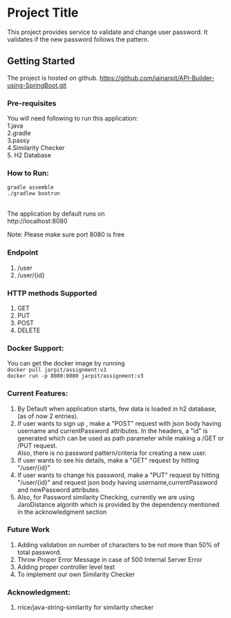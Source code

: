 # Project Title
This project provides service to validate and change user password. It validates if the new password follows the pattern.

## Getting Started
The project is hosted on github.
https://github.com/jainarpit/API-Builder-using-SpringBoot.git

### Pre-requisites
You will need following to run this application: 
<br>1.java
<br>2.gradle
<br>3.passy
<br>4.Similarity Checker
<br>5. H2 Database

### How to Run:
```gradle assemble``` <br>
```./gradlew bootrun```

<br> The application by default runs on <br>
http://localhost:8080

Note: Please make sure port 8080 is free

### Endpoint
1. /user
2. /user/{id}

### HTTP methods Supported
1. GET
2. PUT
3. POST
4. DELETE

### Docker Support:
You can get the docker image by running <br>
``docker pull jarpit/assignment:v3`` <br> 
`` docker run -p 8080:8080 jarpit/assignment:v3 ``

### Current Features:
1. By Default when application starts, few data is loaded in h2 database, (as of now 2 entries).<br>
2. If user wants to sign up , make a "POST" request with json body having username and currentPassword attributes. In the headers, a "id" is generated which can be used as path parameter while making a /GET or /PUT request. <br>
Also, there is no password pattern/criteria for creating a new user.
3. If user wants to see his details, make a "GET" request by hitting "/user/{id}" <br> 
4. If user wants to change his password, make a "PUT" request by hitting "/user/{id}" and request json body having username,currentPassword and newPassword attributes. <br> 
5. Also, for Password similarity Checking, currently we are using JaroDistance algorith which is provided by the dependency mentioned in the acknowledgment section <br>

### Future Work
1. Adding validation on number of characters to be not more than 50% of total password.
2. Throw Proper Error Message in case of 500 Internal Server Error
3. Adding proper controller level test
4. To implement our own Similarity Checker

### Acknowledgment:
1. rrice/java-string-similarity for similarity checker
